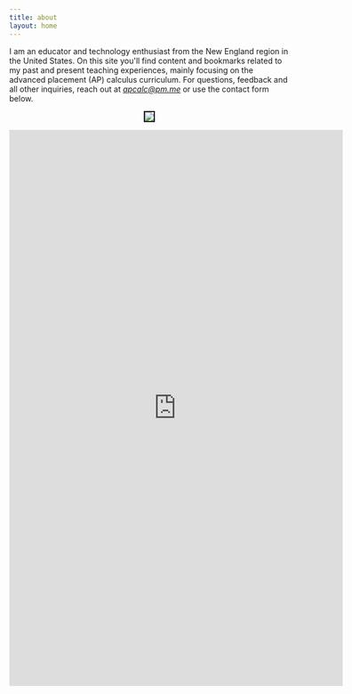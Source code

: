 ```yaml
---
title: about
layout: home
---
```


I am an educator and technology enthusiast from the New England region in the United States. On this site you'll find content and bookmarks related to my past and present teaching experiences, mainly focusing on the advanced placement (AP) calculus curriculum. For questions, feedback and all other inquiries, reach out at <i>apcalc@pm.me</i>  or use the contact form below.

<!--
I've had the privilege of teaching both levels of AP Calculus ever since I started out as an independent school teacher in 2005. My other classroom experiences include Multivariable Calculus, AP Computer Science A, AP Statistics, Linear Algebra, and independent studies in computer science and mathematics.  
-->

<p align="center"><img src="../d-img/profile__.jpeg" border="2"> </p>

<center> <iframe src="https://docs.google.com/forms/d/e/1FAIpQLSfk3MsgYHHCfX69rYixFbnQIuGToOyGh9GlpIXcycYWO-BrWg/viewform?embedded=true" width="600" height="1000" frameborder="0" marginheight="0" marginwidth="0">Loading…</iframe>  </center>







